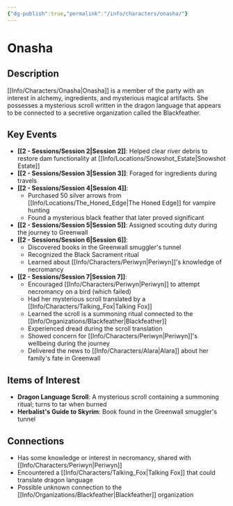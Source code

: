 ```yaml
---
{"dg-publish":true,"permalink":"/info/characters/onasha/"}
---
```


# Onasha

## Description
[[Info/Characters/Onasha\|Onasha]] is a member of the party with an interest in alchemy, ingredients, and mysterious magical artifacts. She possesses a mysterious scroll written in the dragon language that appears to be connected to a secretive organization called the Blackfeather.

## Key Events
- **[[2 -  Sessions/Session 2\|Session 2]]**: Helped clear river debris to restore dam functionality at [[Info/Locations/Snowshot_Estate\|Snowshot Estate]]
- **[[2 -  Sessions/Session 3\|Session 3]]**: Foraged for ingredients during travels
- **[[2 -  Sessions/Session 4\|Session 4]]**: 
  - Purchased 50 silver arrows from [[Info/Locations/The_Honed_Edge\|The Honed Edge]] for vampire hunting
  - Found a mysterious black feather that later proved significant
- **[[2 -  Sessions/Session 5\|Session 5]]**: Assigned scouting duty during the journey to Greenwall
- **[[2 -  Sessions/Session 6\|Session 6]]**: 
  - Discovered books in the Greenwall smuggler's tunnel
  - Recognized the Black Sacrament ritual
  - Learned about [[Info/Characters/Periwyn\|Periwyn]]'s knowledge of necromancy
- **[[2 -  Sessions/Session 7\|Session 7]]**: 
  - Encouraged [[Info/Characters/Periwyn\|Periwyn]] to attempt necromancy on a bird (which failed)
  - Had her mysterious scroll translated by a [[Info/Characters/Talking_Fox\|Talking Fox]]
  - Learned the scroll is a summoning ritual connected to the [[Info/Organizations/Blackfeather\|Blackfeather]]
  - Experienced dread during the scroll translation
  - Showed concern for [[Info/Characters/Periwyn\|Periwyn]]'s wellbeing during the journey
  - Delivered the news to [[Info/Characters/Alara\|Alara]] about her family's fate in Greenwall

## Items of Interest
- **Dragon Language Scroll**: A mysterious scroll containing a summoning ritual; turns to tar when burned
- **Herbalist's Guide to Skyrim**: Book found in the Greenwall smuggler's tunnel

## Connections
- Has some knowledge or interest in necromancy, shared with [[Info/Characters/Periwyn\|Periwyn]]
- Encountered a [[Info/Characters/Talking_Fox\|Talking Fox]] that could translate dragon language
- Possible unknown connection to the [[Info/Organizations/Blackfeather\|Blackfeather]] organization